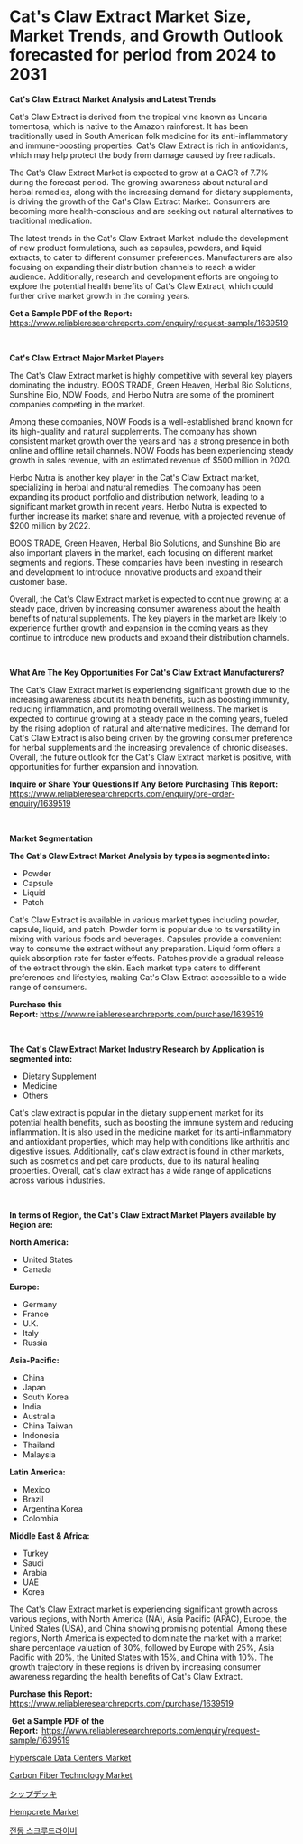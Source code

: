 <p><h1>Cat's Claw Extract Market Size, Market Trends, and Growth Outlook forecasted for period from 2024 to 2031</h1></p><p><strong>Cat's Claw Extract Market Analysis and Latest Trends</strong></p>
<p><p>Cat's Claw Extract is derived from the tropical vine known as Uncaria tomentosa, which is native to the Amazon rainforest. It has been traditionally used in South American folk medicine for its anti-inflammatory and immune-boosting properties. Cat's Claw Extract is rich in antioxidants, which may help protect the body from damage caused by free radicals.</p><p>The Cat's Claw Extract Market is expected to grow at a CAGR of 7.7% during the forecast period. The growing awareness about natural and herbal remedies, along with the increasing demand for dietary supplements, is driving the growth of the Cat's Claw Extract Market. Consumers are becoming more health-conscious and are seeking out natural alternatives to traditional medication.</p><p>The latest trends in the Cat's Claw Extract Market include the development of new product formulations, such as capsules, powders, and liquid extracts, to cater to different consumer preferences. Manufacturers are also focusing on expanding their distribution channels to reach a wider audience. Additionally, research and development efforts are ongoing to explore the potential health benefits of Cat's Claw Extract, which could further drive market growth in the coming years.</p></p>
<p><strong>Get a Sample PDF of the Report:&nbsp;</strong> <a href="https://www.reliableresearchreports.com/enquiry/request-sample/1639519">https://www.reliableresearchreports.com/enquiry/request-sample/1639519</a></p>
<p>&nbsp;</p>
<p><strong>Cat's Claw Extract Major Market Players</strong></p>
<p><p>The Cat's Claw Extract market is highly competitive with several key players dominating the industry. BOOS TRADE, Green Heaven, Herbal Bio Solutions, Sunshine Bio, NOW Foods, and Herbo Nutra are some of the prominent companies competing in the market.</p><p>Among these companies, NOW Foods is a well-established brand known for its high-quality and natural supplements. The company has shown consistent market growth over the years and has a strong presence in both online and offline retail channels. NOW Foods has been experiencing steady growth in sales revenue, with an estimated revenue of $500 million in 2020.</p><p>Herbo Nutra is another key player in the Cat's Claw Extract market, specializing in herbal and natural remedies. The company has been expanding its product portfolio and distribution network, leading to a significant market growth in recent years. Herbo Nutra is expected to further increase its market share and revenue, with a projected revenue of $200 million by 2022.</p><p>BOOS TRADE, Green Heaven, Herbal Bio Solutions, and Sunshine Bio are also important players in the market, each focusing on different market segments and regions. These companies have been investing in research and development to introduce innovative products and expand their customer base.</p><p>Overall, the Cat's Claw Extract market is expected to continue growing at a steady pace, driven by increasing consumer awareness about the health benefits of natural supplements. The key players in the market are likely to experience further growth and expansion in the coming years as they continue to introduce new products and expand their distribution channels.</p></p>
<p>&nbsp;</p>
<p><strong>What Are The Key Opportunities For Cat's Claw Extract Manufacturers?</strong></p>
<p><p>The Cat's Claw Extract market is experiencing significant growth due to the increasing awareness about its health benefits, such as boosting immunity, reducing inflammation, and promoting overall wellness. The market is expected to continue growing at a steady pace in the coming years, fueled by the rising adoption of natural and alternative medicines. The demand for Cat's Claw Extract is also being driven by the growing consumer preference for herbal supplements and the increasing prevalence of chronic diseases. Overall, the future outlook for the Cat's Claw Extract market is positive, with opportunities for further expansion and innovation.</p></p>
<p><strong>Inquire or Share Your Questions If Any Before Purchasing This Report:</strong> <a href="https://www.reliableresearchreports.com/enquiry/pre-order-enquiry/1639519">https://www.reliableresearchreports.com/enquiry/pre-order-enquiry/1639519</a></p>
<p>&nbsp;</p>
<p><strong>Market Segmentation</strong></p>
<p><strong>The Cat's Claw Extract Market Analysis by types is segmented into:</strong></p>
<p><ul><li>Powder</li><li>Capsule</li><li>Liquid</li><li>Patch</li></ul></p>
<p><p>Cat's Claw Extract is available in various market types including powder, capsule, liquid, and patch. Powder form is popular due to its versatility in mixing with various foods and beverages. Capsules provide a convenient way to consume the extract without any preparation. Liquid form offers a quick absorption rate for faster effects. Patches provide a gradual release of the extract through the skin. Each market type caters to different preferences and lifestyles, making Cat's Claw Extract accessible to a wide range of consumers.</p></p>
<p><strong>Purchase this Report:&nbsp;</strong><a href="https://www.reliableresearchreports.com/purchase/1639519">https://www.reliableresearchreports.com/purchase/1639519</a></p>
<p>&nbsp;</p>
<p><strong>The Cat's Claw Extract Market Industry Research by Application is segmented into:</strong></p>
<p><ul><li>Dietary Supplement</li><li>Medicine</li><li>Others</li></ul></p>
<p><p>Cat's claw extract is popular in the dietary supplement market for its potential health benefits, such as boosting the immune system and reducing inflammation. It is also used in the medicine market for its anti-inflammatory and antioxidant properties, which may help with conditions like arthritis and digestive issues. Additionally, cat's claw extract is found in other markets, such as cosmetics and pet care products, due to its natural healing properties. Overall, cat's claw extract has a wide range of applications across various industries.</p></p>
<p>&nbsp;</p>
<p><strong>In terms of Region, the Cat's Claw Extract Market Players available by Region are:</strong></p>
<p>
    <p> <strong> North America: </strong>
        <ul>
            <li>United States</li>
            <li>Canada</li>
        </ul>
        </p> 
    <p> <strong> Europe: </strong>
        <ul>
            <li>Germany</li>
            <li>France</li>
            <li>U.K.</li>
            <li>Italy</li>
            <li>Russia</li>
        </ul>
        </p> 
    <p> <strong> Asia-Pacific: </strong>
        <ul>
            <li>China</li>
            <li>Japan</li>
            <li>South Korea</li>
            <li>India</li>
            <li>Australia</li>
            <li>China Taiwan</li>
            <li>Indonesia</li>
            <li>Thailand</li>
            <li>Malaysia</li>
        </ul>
        </p> 
    <p> <strong> Latin America: </strong>
        <ul>
            <li>Mexico</li>
            <li>Brazil</li>
            <li>Argentina Korea</li>
            <li>Colombia</li>
        </ul>
        </p> 
    <p> <strong> Middle East & Africa: </strong>
        <ul>
            <li>Turkey</li>
            <li>Saudi</li>
            <li>Arabia</li>
            <li>UAE</li>
            <li>Korea</li>
        </ul>
    </p>
    </p>
<p><p>The Cat's Claw Extract market is experiencing significant growth across various regions, with North America (NA), Asia Pacific (APAC), Europe, the United States (USA), and China showing promising potential. Among these regions, North America is expected to dominate the market with a market share percentage valuation of 30%, followed by Europe with 25%, Asia Pacific with 20%, the United States with 15%, and China with 10%. The growth trajectory in these regions is driven by increasing consumer awareness regarding the health benefits of Cat's Claw Extract.</p></p>
<p><strong>Purchase this Report: </strong><a href="https://www.reliableresearchreports.com/purchase/1639519">https://www.reliableresearchreports.com/purchase/1639519</a></p>
<p>&nbsp;<strong>Get a Sample PDF of the Report:&nbsp;&nbsp;</strong><a href="https://www.reliableresearchreports.com/enquiry/request-sample/1639519">https://www.reliableresearchreports.com/enquiry/request-sample/1639519</a></p>
<p><strong></strong></p>
<p><p><a href="https://issuu.com/reportprime-2/docs/hyperscale-data-centers-market-size-2030.pptx">Hyperscale Data Centers Market</a></p><p><a href="https://github.com/guneycigdem35/Market-Research-Report-List-2/blob/main/carbon-fiber-technology-market.md">Carbon Fiber Technology Market</a></p><p><a href="https://github.com/ihabdkwlxs948/Market-Research-Report-List-1/blob/main/4429794190642.md">シップデッキ</a></p><p><a href="https://github.com/biheemgalvinlouises6hokrh3h/Market-Research-Report-List-1/blob/main/hempcrete-market.md">Hempcrete Market</a></p><p><a href="https://github.com/hxzi07639916/Market-Research-Report-List-1/blob/main/6755243190427.md">전동 스크루드라이버</a></p></p>